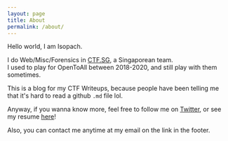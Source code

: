 ```yaml
---
layout: page
title: About
permalink: /about/
---
```


Hello world, I am Isopach.    

I do Web/Misc/Forensics in [CTF.SG](https://ctftime.org/team/77768), a Singaporean team.     
I used to play for OpenToAll between 2018-2020, and still play with them sometimes.     

This is a blog for my CTF Writeups, because people have been telling me that it's hard to read a github `.md` file lol.

Anyway, if you wanna know more, feel free to follow me on [Twitter](https://twitter.com/kohyouliang), or see my resume [here](https://resume.ylkoh.top)!

Also, you can contact me anytime at my email on the link in the footer.
